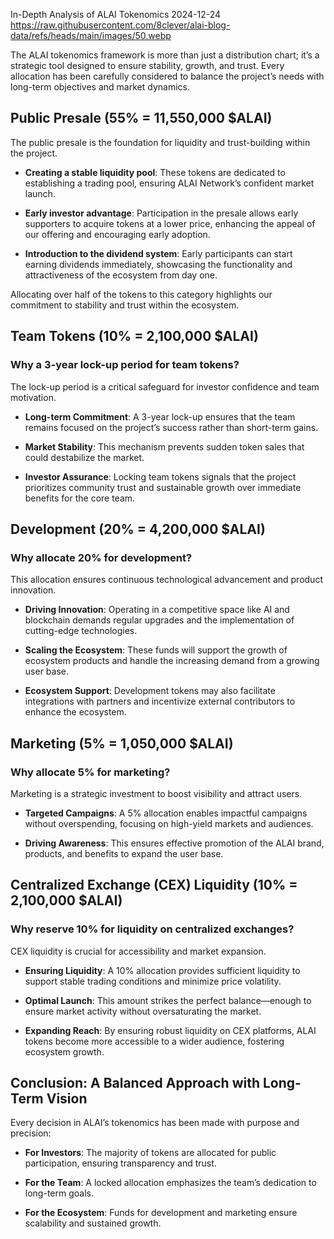 In-Depth Analysis of ALAI Tokenomics
2024-12-24
https://raw.githubusercontent.com/8clever/alai-blog-data/refs/heads/main/images/50.webp


The ALAI tokenomics framework is more than just a distribution chart; it’s a strategic tool designed to ensure stability, growth, and trust. Every allocation has been carefully considered to balance the project’s needs with long-term objectives and market dynamics.

## Public Presale (55% = 11,550,000 $ALAI)
The public presale is the foundation for liquidity and trust-building within the project.

- **Creating a stable liquidity pool**: These tokens are dedicated to establishing a trading pool, ensuring ALAI Network’s confident market launch.

- **Early investor advantage**: Participation in the presale allows early supporters to acquire tokens at a lower price, enhancing the appeal of our offering and encouraging early adoption.

- **Introduction to the dividend system**: Early participants can start earning dividends immediately, showcasing the functionality and attractiveness of the ecosystem from day one.

Allocating over half of the tokens to this category highlights our commitment to stability and trust within the ecosystem.

## Team Tokens (10% = 2,100,000 $ALAI)
### Why a 3-year lock-up period for team tokens?
The lock-up period is a critical safeguard for investor confidence and team motivation.

- **Long-term Commitment**: A 3-year lock-up ensures that the team remains focused on the project’s success rather than short-term gains.

- **Market Stability**: This mechanism prevents sudden token sales that could destabilize the market.

- **Investor Assurance**: Locking team tokens signals that the project prioritizes community trust and sustainable growth over immediate benefits for the core team.

## Development (20% = 4,200,000 $ALAI)
### Why allocate 20% for development?
This allocation ensures continuous technological advancement and product innovation.

- **Driving Innovation**: Operating in a competitive space like AI and blockchain demands regular upgrades and the implementation of cutting-edge technologies.

- **Scaling the Ecosystem**: These funds will support the growth of ecosystem products and handle the increasing demand from a growing user base.

- **Ecosystem Support**: Development tokens may also facilitate integrations with partners and incentivize external contributors to enhance the ecosystem.

## Marketing (5% = 1,050,000 $ALAI)
### Why allocate 5% for marketing?
Marketing is a strategic investment to boost visibility and attract users.

- **Targeted Campaigns**: A 5% allocation enables impactful campaigns without overspending, focusing on high-yield markets and audiences.

- **Driving Awareness**: This ensures effective promotion of the ALAI brand, products, and benefits to expand the user base.

## Centralized Exchange (CEX) Liquidity (10% = 2,100,000 $ALAI)
### Why reserve 10% for liquidity on centralized exchanges?
CEX liquidity is crucial for accessibility and market expansion.

- **Ensuring Liquidity**: A 10% allocation provides sufficient liquidity to support stable trading conditions and minimize price volatility.

- **Optimal Launch**: This amount strikes the perfect balance—enough to ensure market activity without oversaturating the market.

- **Expanding Reach**: By ensuring robust liquidity on CEX platforms, ALAI tokens become more accessible to a wider audience, fostering ecosystem growth.

## Conclusion: A Balanced Approach with Long-Term Vision
Every decision in ALAI’s tokenomics has been made with purpose and precision:

- **For Investors**: The majority of tokens are allocated for public participation, ensuring transparency and trust.

- **For the Team**: A locked allocation emphasizes the team’s dedication to long-term goals.

- **For the Ecosystem**: Funds for development and marketing ensure scalability and sustained growth.
